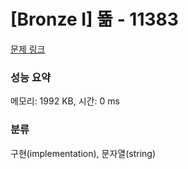 # [Bronze I] 뚊 - 11383 

[문제 링크](https://www.acmicpc.net/problem/11383) 

### 성능 요약

메모리: 1992 KB, 시간: 0 ms

### 분류

구현(implementation), 문자열(string)

